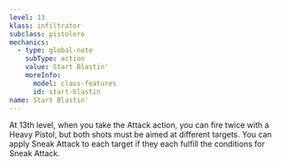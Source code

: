 ```yaml
---
level: 13
klass: infiltrator
subclass: pistolero
mechanics:
  - type: global-note
    subType: action
    value: Start Blastin'
    moreInfo:
      model: class-features
      id: start-blastin
name: Start Blastin'
---
```

At 13th level, when you take the Attack action, you can fire twice with a Heavy Pistol, but both shots must be aimed
at different targets. You can apply Sneak Attack to each target if they each fulfill the conditions for Sneak Attack.
